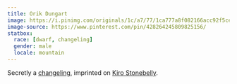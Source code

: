 ```yaml
---
title: Orik Dungart
image: https://i.pinimg.com/originals/1c/a7/77/1ca777a8f082166acc92f5cec78dcdc5.jpg
image-source: https://www.pinterest.com/pin/428264245809825156/
statbox:
  race: [dwarf, changeling]
  gender: male
  locale: mountain
---
```


Secretly a [changeling](../creatures/changelings), imprinted on [Kiro Stonebelly](kiro-stonebelly).
